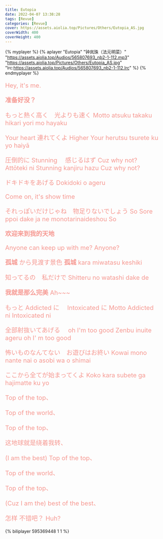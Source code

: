 ```yaml
---
title: Eutopia
date: 2022-04-07 13:38:28
tags: [Revue]
categories: [Revue]
cover: https://assets.aiolia.top/Pictures/Others/Eutopia_AS.jpg
coverWidth: 400
coverHeight: 400
---
```


{% myplayer %}
{% aplayer "Eutopia" "钟岚珠（法元明菜）" "https://assets.aiolia.top/Audios/565807693_nb2-1-112.mp3" "https://assets.aiolia.top/Pictures/Others/Eutopia_AS.jpg" "lrc:https://assets.aiolia.top/Audios/565807693_nb2-1-112.lrc" %}
{% endmyplayer %}

<!-- more -->
<div style="color: #F69992; font-size: 1.25rem;">

Hey, it's me.

**准备好没？**

もっと熱く高く　光よりも速く
Motto atsuku takaku hikari yori mo hayaku

Your heart 連れてくよ Higher
Your herutsu tsurete ku yo haiyā

圧倒的に Stunning 　感じるはず Cuz why not?
Attōteki ni Stunning kanjiru hazu Cuz why not?

ドキドキをあげる
Dokidoki o ageru

Come on, it's show time

それっぽいだけじゃね　物足りないでしょう So
Sore ppoi dake ja ne monotarinaideshou So

**欢迎来到我的天地**

Anyone can keep up with me? Anyone?

**孤城** から見渡す景色
**孤城** kara miwatasu keshiki

知ってるの　私だけで
Shitteru no watashi dake de

**我就是那么完美** Ah~~~

もっと Addicted に　 Intoxicated に
Motto Addicted ni Intoxicated ni

全部射抜いてあげる　 oh I'm too good
Zenbu inuite ageru oh I' m too good

怖いものなんてない　お遊びはお終い
Kowai mono nante nai o asobi wa o shimai

ここから全てが始まってくよ
Koko kara subete ga hajimatte ku yo

Top of the top、

Top of the world、

Top of the top、

这地球就是绕着我转、

(I am the best)
Top of the top、

Top of the world、

Top of the top、

(Cuz I am the) best of the best、

怎样 不错吧？ Huh?

</div>

{% biliplayer 595369448 1 1 %}
